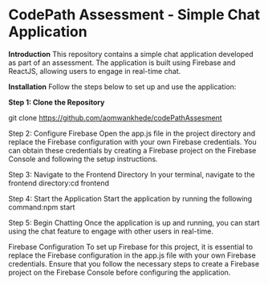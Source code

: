# CodePath Assessment - Simple Chat Application

**Introduction**
This repository contains a simple chat application developed as part of an assessment. The application is built using Firebase and ReactJS, allowing users to engage in real-time chat.

**Installation**
Follow the steps below to set up and use the application:

**Step 1: Clone the Repository**

git clone https://github.com/aomwankhede/codePathAssesment

Step 2: Configure Firebase
Open the app.js file in the project directory and replace the Firebase configuration with your own Firebase credentials. You can obtain these credentials by creating a Firebase project on the Firebase Console and following the setup instructions.

Step 3: Navigate to the Frontend Directory
In your terminal, navigate to the frontend directory:cd frontend

Step 4: Start the Application
Start the application by running the following command:npm start

Step 5: Begin Chatting
Once the application is up and running, you can start using the chat feature to engage with other users in real-time.

Firebase Configuration
To set up Firebase for this project, it is essential to replace the Firebase configuration in the app.js file with your own Firebase credentials. Ensure that you follow the necessary steps to create a Firebase project on the Firebase Console before configuring the application.

